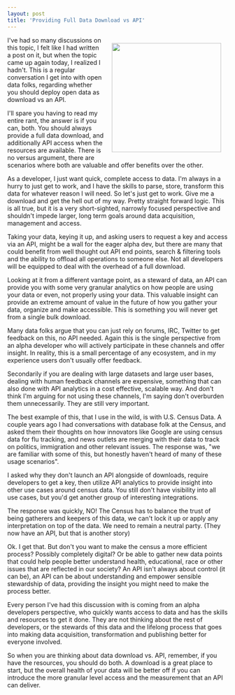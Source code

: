 ```yaml
---
layout: post
title: 'Providing Full Data Download vs API'
---
```

<p><img style="padding: 15px;" src="https://s3.amazonaws.com/kinlane-productions/bw-icons/download.png" alt="" width="250" align="right" /></p>
<p>I've had so many discussions on this topic, I felt like I had written a post on it, but when the topic came up again today, I realized I hadn't.  This is a regular conversation I get into with open data folks, regarding whether you should deploy open data as download vs an API.</p>
<p>I'll spare you having to read my entire rant, the answer is if you can, both. You should always provide a full data download, and additionally API access when the resources are available. There is no versus argument, there are scenarios where both are valuable and offer benefits over the other.</p>
<p>As a developer, I just want quick, complete access to data. I'm always in a hurry to just get to work, and I have the skills to parse, store, transform this data for whatever reason I will need. So let's just get to work.  Give me a download and get the hell out of my way. Pretty straight forward logic.  This is all true, but it is a very short-sighted, narrowly focused perspective and shouldn't impede larger, long term goals around data acquisition, management and access.</p>
<p>Taking your data, keying it up, and asking users to request a key and access via an API, might be a wall for the eager alpha dev, but there are many that could benefit from well thought out API end points, search &amp; filtering tools and the ability to offload all operations to someone else. Not all developers will be equipped to deal with the overhead of a full download.</p>
<p>Looking at it from a different vantage point, as a steward of data, an API can provide you with some very granular analytics on how people are using your data or even, not properly using your data. This valuable insight can provide an extreme amount of value in the future of how you gather your data, organize and make accessible. This is something you will never get from a single bulk download.</p>
<p>Many data folks argue that you can just rely on forums, IRC, Twitter to get feedback on this, no API needed.  Again this is the single perspective from an alpha developer who will actively participate in these channels and offer insight. In reality, this is a small percentage of any ecosystem, and in my experience users don't usually offer feedback.</p>
<p>Secondarily if you are dealing with large datasets and large user bases, dealing with human feedback channels are expensive, something that can also done with API analytics in a cost effective, scalable way. And don't think I'm arguing for not using these channels, I'm saying don't overburden them unnecessarily. They are still very important.</p>
<p>The best example of this, that I use in the wild, is with U.S. Census Data. A couple years ago I had conversations with database folk at the Census, and asked them their thoughts on how innovators like Google are using census data for flu tracking, and news outlets are merging with their data to track on politics, immigration and other relevant issues. The response was, "we are familiar with some of this, but honestly haven't heard of many of these usage scenarios".</p>
<p>I asked why they don't launch an API alongside of downloads, require developers to get a key, then utilize API analytics to provide insight into other use cases around census data. You still don't have visibility into all use cases, but you'd get another group of interesting integrations.</p>
<p>The response was quickly, NO! The Census has to balance the trust of being gatherers and keepers of this data, we can't lock it up or apply any interpretation on top of the data. We need to remain a neutral party. (They now have an API, but that is another story)</p>
<p>Ok. I get that.  But don't you want to make the census a more efficient process? Possibly completely digital? Or be able to gather new data points that could help people better understand health, educational, race or other issues that are reflected in our society?  An API isn't always about control (it can be), an API can be about understanding and empower sensible stewardship of data, providing the insight you might need to make the process better.</p>
<p>Every person I've had this discussion with is coming from an alpha developers perspective, who quickly wants access to data and has the skills and resources to get it done. They are not thinking about the rest of developers, or the stewards of this data and the lifelong process that goes into making data acquisition, transformation and publishing better for everyone involved.</p>
<p>So when you are thinking about data download vs. API, remember, if you have the resources, you should do both. A download is a great place to start, but the overall health of your data will be better off if you can introduce the more granular level access and the measurement that an API can deliver.</p>